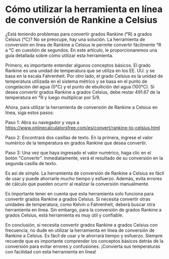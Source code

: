 Cómo utilizar la herramienta en línea de conversión de Rankine a Celsius
========================================================================

¿Está teniendo problemas para convertir grados Rankine (°R) a grados Celsius (°C)? No se preocupe, hay una solución. La herramienta de conversión en línea de Rankine a Celsius le permite convertir fácilmente °R a °C en cuestión de segundos. En este artículo, le proporcionaremos una guía detallada sobre cómo utilizar esta herramienta.

Primero, es importante entender algunos conceptos básicos. El grado Rankine es una unidad de temperatura que se utiliza en los EE. UU. y se basa en la escala Fahrenheit. Por otro lado, el grado Celsius es la unidad de temperatura utilizada en el sistema métrico y se basa en el punto de congelación del agua (0°C) y el punto de ebullición del agua (100°C). Si desea convertir grados Rankine a grados Celsius, debe restar 491.67 de la temperatura en °R y luego multiplicar por 5/9.

Ahora, para utilizar la herramienta de conversión de Rankine a Celsius en línea, siga estos pasos:

Paso 1: Abra su navegador y vaya a <https://www.onlinecalculatorsfree.com/es/convert/rankine-to-celsius.html>

Paso 2: Encontrará dos casillas de texto. En la primera, ingrese el valor numérico de la temperatura en grados Rankine que desea convertir.

Paso 3: Una vez que haya ingresado el valor numérico, haga clic en el botón "Convertir". Inmediatamente, verá el resultado de su conversión en la segunda casilla de texto.

Es así de simple. La herramienta de conversión de Rankine a Celsius es fácil de usar y puede ahorrarle mucho tiempo y esfuerzo. Además, evita errores de cálculo que pueden ocurrir al realizar la conversión manualmente.

Es importante tener en cuenta que esta herramienta solo funciona para convertir grados Rankine a grados Celsius. Si necesita convertir otras unidades de temperatura, como Kelvin o Fahrenheit, deberá buscar otra herramienta en línea. Sin embargo, para la conversión de grados Rankine a grados Celsius, está herramienta es muy útil y confiable.

En conclusión, si necesita convertir grados Rankine a grados Celsius con frecuencia, no dude en utilizar la herramienta en línea de conversión de Rankine a Celsius. Es fácil de usar y le ahorrará tiempo y esfuerzo. Siempre recuerde que es importante comprender los conceptos básicos detrás de la conversión para evitar errores y confusiones. ¡Convierta sus temperaturas con facilidad con esta herramienta en línea!